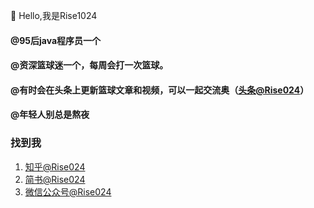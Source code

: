 👋 Hello,我是Rise1024
 
#### @95后java程序员一个
#### @资深篮球迷一个，每周会打一次篮球。
#### @有时会在头条上更新篮球文章和视频，可以一起交流奥（[头条@Rise024]()）
#### @年轻人别总是熬夜
 
### 找到我

1. [知乎@Rise024](https://www.zhihu.com/people/hou-ren-71)
2. [简书@Rise024](https://www.jianshu.com/u/dd545da335c8)
3. [微信公众号@Rise024](https://t.1yb.co/jMUR) 
